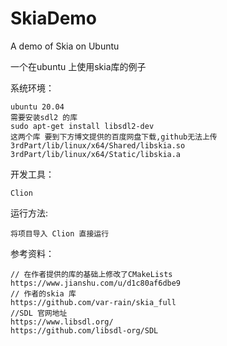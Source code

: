# SkiaDemo
A demo of Skia  on Ubuntu

一个在ubuntu 上使用skia库的例子


系统环境：

    ubuntu 20.04 
    需要安装sdl2 的库
    sudo apt-get install libsdl2-dev
    这两个库 要到下方博文提供的百度网盘下载,github无法上传
    3rdPart/lib/linux/x64/Shared/libskia.so
    3rdPart/lib/linux/x64/Static/libskia.a
开发工具：

    Clion

运行方法:

    将项目导入 Clion 直接运行


   
    
 参考资料：
 
    // 在作者提供的库的基础上修改了CMakeLists
    https://www.jianshu.com/u/d1c80af6dbe9
    // 作者的skia 库
    https://github.com/var-rain/skia_full
    //SDL 官网地址
    https://www.libsdl.org/
    https://github.com/libsdl-org/SDL